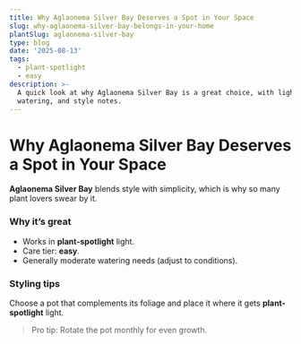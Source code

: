 ```yaml
---
title: Why Aglaonema Silver Bay Deserves a Spot in Your Space
slug: why-aglaonema-silver-bay-belongs-in-your-home
plantSlug: aglaonema-silver-bay
type: blog
date: '2025-08-13'
tags:
  - plant-spotlight
  - easy
description: >-
  A quick look at why Aglaonema Silver Bay is a great choice, with light,
  watering, and style notes.
---
```

# Why Aglaonema Silver Bay Deserves a Spot in Your Space

**Aglaonema Silver Bay** blends style with simplicity, which is why so many plant lovers swear by it.

### Why it’s great
- Works in **plant-spotlight** light.
- Care tier: **easy**.
- Generally moderate watering needs (adjust to conditions).

### Styling tips
Choose a pot that complements its foliage and place it where it gets **plant-spotlight** light.
  
> Pro tip: Rotate the pot monthly for even growth.
